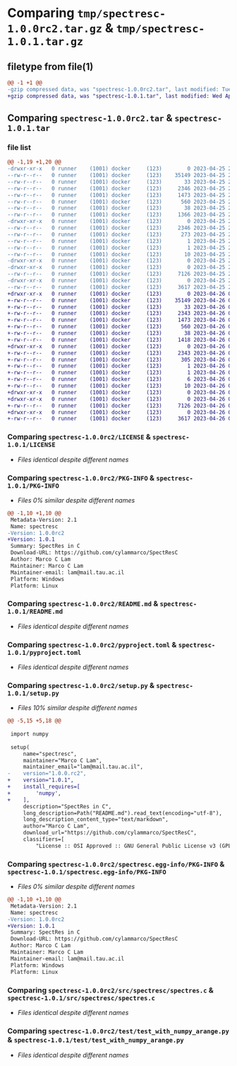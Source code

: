 # Comparing `tmp/spectresc-1.0.0rc2.tar.gz` & `tmp/spectresc-1.0.1.tar.gz`

## filetype from file(1)

```diff
@@ -1 +1 @@
-gzip compressed data, was "spectresc-1.0.0rc2.tar", last modified: Tue Apr 25 22:51:22 2023, max compression
+gzip compressed data, was "spectresc-1.0.1.tar", last modified: Wed Apr 26 00:48:44 2023, max compression
```

## Comparing `spectresc-1.0.0rc2.tar` & `spectresc-1.0.1.tar`

### file list

```diff
@@ -1,19 +1,20 @@
-drwxr-xr-x   0 runner    (1001) docker     (123)        0 2023-04-25 22:51:22.801008 spectresc-1.0.0rc2/
--rw-r--r--   0 runner    (1001) docker     (123)    35149 2023-04-25 22:51:12.000000 spectresc-1.0.0rc2/LICENSE
--rw-r--r--   0 runner    (1001) docker     (123)       33 2023-04-25 22:51:12.000000 spectresc-1.0.0rc2/MANIFEST.in
--rw-r--r--   0 runner    (1001) docker     (123)     2346 2023-04-25 22:51:22.801008 spectresc-1.0.0rc2/PKG-INFO
--rw-r--r--   0 runner    (1001) docker     (123)     1473 2023-04-25 22:51:12.000000 spectresc-1.0.0rc2/README.md
--rw-r--r--   0 runner    (1001) docker     (123)      560 2023-04-25 22:51:12.000000 spectresc-1.0.0rc2/pyproject.toml
--rw-r--r--   0 runner    (1001) docker     (123)       38 2023-04-25 22:51:22.801008 spectresc-1.0.0rc2/setup.cfg
--rw-r--r--   0 runner    (1001) docker     (123)     1366 2023-04-25 22:51:12.000000 spectresc-1.0.0rc2/setup.py
-drwxr-xr-x   0 runner    (1001) docker     (123)        0 2023-04-25 22:51:22.801008 spectresc-1.0.0rc2/spectresc.egg-info/
--rw-r--r--   0 runner    (1001) docker     (123)     2346 2023-04-25 22:51:22.000000 spectresc-1.0.0rc2/spectresc.egg-info/PKG-INFO
--rw-r--r--   0 runner    (1001) docker     (123)      273 2023-04-25 22:51:22.000000 spectresc-1.0.0rc2/spectresc.egg-info/SOURCES.txt
--rw-r--r--   0 runner    (1001) docker     (123)        1 2023-04-25 22:51:22.000000 spectresc-1.0.0rc2/spectresc.egg-info/dependency_links.txt
--rw-r--r--   0 runner    (1001) docker     (123)        1 2023-04-25 22:51:22.000000 spectresc-1.0.0rc2/spectresc.egg-info/not-zip-safe
--rw-r--r--   0 runner    (1001) docker     (123)       10 2023-04-25 22:51:22.000000 spectresc-1.0.0rc2/spectresc.egg-info/top_level.txt
-drwxr-xr-x   0 runner    (1001) docker     (123)        0 2023-04-25 22:51:22.797008 spectresc-1.0.0rc2/src/
-drwxr-xr-x   0 runner    (1001) docker     (123)        0 2023-04-25 22:51:22.801008 spectresc-1.0.0rc2/src/spectresc/
--rw-r--r--   0 runner    (1001) docker     (123)     7126 2023-04-25 22:51:12.000000 spectresc-1.0.0rc2/src/spectresc/spectres.c
-drwxr-xr-x   0 runner    (1001) docker     (123)        0 2023-04-25 22:51:22.801008 spectresc-1.0.0rc2/test/
--rw-r--r--   0 runner    (1001) docker     (123)     3617 2023-04-25 22:51:12.000000 spectresc-1.0.0rc2/test/test_with_numpy_arange.py
+drwxr-xr-x   0 runner    (1001) docker     (123)        0 2023-04-26 00:48:44.911664 spectresc-1.0.1/
+-rw-r--r--   0 runner    (1001) docker     (123)    35149 2023-04-26 00:48:33.000000 spectresc-1.0.1/LICENSE
+-rw-r--r--   0 runner    (1001) docker     (123)       33 2023-04-26 00:48:33.000000 spectresc-1.0.1/MANIFEST.in
+-rw-r--r--   0 runner    (1001) docker     (123)     2343 2023-04-26 00:48:44.911664 spectresc-1.0.1/PKG-INFO
+-rw-r--r--   0 runner    (1001) docker     (123)     1473 2023-04-26 00:48:33.000000 spectresc-1.0.1/README.md
+-rw-r--r--   0 runner    (1001) docker     (123)      560 2023-04-26 00:48:33.000000 spectresc-1.0.1/pyproject.toml
+-rw-r--r--   0 runner    (1001) docker     (123)       38 2023-04-26 00:48:44.911664 spectresc-1.0.1/setup.cfg
+-rw-r--r--   0 runner    (1001) docker     (123)     1418 2023-04-26 00:48:33.000000 spectresc-1.0.1/setup.py
+drwxr-xr-x   0 runner    (1001) docker     (123)        0 2023-04-26 00:48:44.911664 spectresc-1.0.1/spectresc.egg-info/
+-rw-r--r--   0 runner    (1001) docker     (123)     2343 2023-04-26 00:48:44.000000 spectresc-1.0.1/spectresc.egg-info/PKG-INFO
+-rw-r--r--   0 runner    (1001) docker     (123)      305 2023-04-26 00:48:44.000000 spectresc-1.0.1/spectresc.egg-info/SOURCES.txt
+-rw-r--r--   0 runner    (1001) docker     (123)        1 2023-04-26 00:48:44.000000 spectresc-1.0.1/spectresc.egg-info/dependency_links.txt
+-rw-r--r--   0 runner    (1001) docker     (123)        1 2023-04-26 00:48:44.000000 spectresc-1.0.1/spectresc.egg-info/not-zip-safe
+-rw-r--r--   0 runner    (1001) docker     (123)        6 2023-04-26 00:48:44.000000 spectresc-1.0.1/spectresc.egg-info/requires.txt
+-rw-r--r--   0 runner    (1001) docker     (123)       10 2023-04-26 00:48:44.000000 spectresc-1.0.1/spectresc.egg-info/top_level.txt
+drwxr-xr-x   0 runner    (1001) docker     (123)        0 2023-04-26 00:48:44.907664 spectresc-1.0.1/src/
+drwxr-xr-x   0 runner    (1001) docker     (123)        0 2023-04-26 00:48:44.911664 spectresc-1.0.1/src/spectresc/
+-rw-r--r--   0 runner    (1001) docker     (123)     7126 2023-04-26 00:48:33.000000 spectresc-1.0.1/src/spectresc/spectres.c
+drwxr-xr-x   0 runner    (1001) docker     (123)        0 2023-04-26 00:48:44.911664 spectresc-1.0.1/test/
+-rw-r--r--   0 runner    (1001) docker     (123)     3617 2023-04-26 00:48:33.000000 spectresc-1.0.1/test/test_with_numpy_arange.py
```

### Comparing `spectresc-1.0.0rc2/LICENSE` & `spectresc-1.0.1/LICENSE`

 * *Files identical despite different names*

### Comparing `spectresc-1.0.0rc2/PKG-INFO` & `spectresc-1.0.1/PKG-INFO`

 * *Files 0% similar despite different names*

```diff
@@ -1,10 +1,10 @@
 Metadata-Version: 2.1
 Name: spectresc
-Version: 1.0.0rc2
+Version: 1.0.1
 Summary: SpectRes in C
 Download-URL: https://github.com/cylammarco/SpectResC
 Author: Marco C Lam
 Maintainer: Marco C Lam
 Maintainer-email: lam@mail.tau.ac.il
 Platform: Windows
 Platform: Linux
```

### Comparing `spectresc-1.0.0rc2/README.md` & `spectresc-1.0.1/README.md`

 * *Files identical despite different names*

### Comparing `spectresc-1.0.0rc2/pyproject.toml` & `spectresc-1.0.1/pyproject.toml`

 * *Files identical despite different names*

### Comparing `spectresc-1.0.0rc2/setup.py` & `spectresc-1.0.1/setup.py`

 * *Files 10% similar despite different names*

```diff
@@ -5,15 +5,18 @@
 
 import numpy
 
 setup(
     name="spectresc",
     maintainer="Marco C Lam",
     maintainer_email="lam@mail.tau.ac.il",
-    version="1.0.0.rc2",
+    version="1.0.1",
+    install_requires=[         
+        'numpy',
+    ],
     description="SpectRes in C",
     long_description=Path("README.md").read_text(encoding="utf-8"),
     long_description_content_type="text/markdown",
     author="Marco C Lam",
     download_url="https://github.com/cylammarco/SpectResC",
     classifiers=[
         "License :: OSI Approved :: GNU General Public License v3 (GPLv3)",
```

### Comparing `spectresc-1.0.0rc2/spectresc.egg-info/PKG-INFO` & `spectresc-1.0.1/spectresc.egg-info/PKG-INFO`

 * *Files 0% similar despite different names*

```diff
@@ -1,10 +1,10 @@
 Metadata-Version: 2.1
 Name: spectresc
-Version: 1.0.0rc2
+Version: 1.0.1
 Summary: SpectRes in C
 Download-URL: https://github.com/cylammarco/SpectResC
 Author: Marco C Lam
 Maintainer: Marco C Lam
 Maintainer-email: lam@mail.tau.ac.il
 Platform: Windows
 Platform: Linux
```

### Comparing `spectresc-1.0.0rc2/src/spectresc/spectres.c` & `spectresc-1.0.1/src/spectresc/spectres.c`

 * *Files identical despite different names*

### Comparing `spectresc-1.0.0rc2/test/test_with_numpy_arange.py` & `spectresc-1.0.1/test/test_with_numpy_arange.py`

 * *Files identical despite different names*

